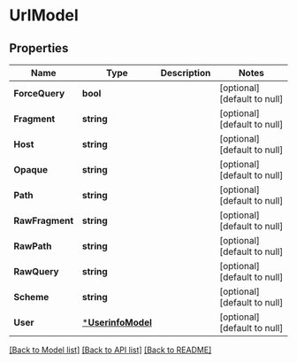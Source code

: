 # UrlModel

## Properties
Name | Type | Description | Notes
------------ | ------------- | ------------- | -------------
**ForceQuery** | **bool** |  | [optional] [default to null]
**Fragment** | **string** |  | [optional] [default to null]
**Host** | **string** |  | [optional] [default to null]
**Opaque** | **string** |  | [optional] [default to null]
**Path** | **string** |  | [optional] [default to null]
**RawFragment** | **string** |  | [optional] [default to null]
**RawPath** | **string** |  | [optional] [default to null]
**RawQuery** | **string** |  | [optional] [default to null]
**Scheme** | **string** |  | [optional] [default to null]
**User** | [***UserinfoModel**](Userinfo.md) |  | [optional] [default to null]

[[Back to Model list]](../README.md#documentation-for-models) [[Back to API list]](../README.md#documentation-for-api-endpoints) [[Back to README]](../README.md)



